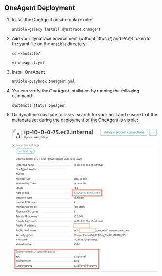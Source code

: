 ## OneAgent Deployment

1. Install the OneAgent ansible galaxy role:

    ```bash
    ansible-galaxy install dynatrace.oneagent
    ```

1. Add your dynatrace environment (without https://) and PAAS token to the yaml file on the `ansible` directory:

    ```bash
    cd ~/ansible/
    ```

    ```bash
    vi oneagent.yml
    ```

1. Install OneAgent

    ```bash
    ansible-playbook oneagent.yml
    ```

1. You can verify the OneAgent intallation by running the following command:

    ```bash
    systemctl status oneagent
    ```

1. On dynatrace navigate to `Hosts`, search for your host and ensure that the metadata set during the deployment of the OneAgent is visible:

    ![haproxy-template](../../../assets/images/dynatrace-host-metadata.png)
